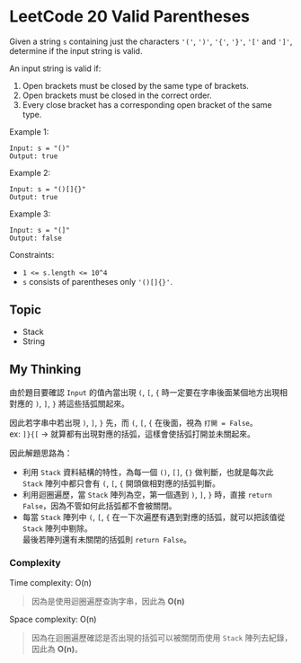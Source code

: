 # LeetCode 20 Valid Parentheses
Given a string `s` containing just the characters `'('`, `')'`, `'{'`, `'}'`, `'['` and `']'`, determine if the input string is valid.

An input string is valid if:

1. Open brackets must be closed by the same type of brackets.
2. Open brackets must be closed in the correct order.
3. Every close bracket has a corresponding open bracket of the same type.

Example 1:
```
Input: s = "()"
Output: true
```

Example 2:
```
Input: s = "()[]{}"
Output: true
```

Example 3:
```
Input: s = "(]"
Output: false
```

Constraints:

- `1 <= s.length <= 10^4`
- `s` consists of parentheses only `'()[]{}'`.

## Topic
- Stack
- String

## My Thinking
由於題目要確認 `Input` 的值內當出現 `(`, `[`, `{` 時一定要在字串後面某個地方出現相對應的 `)`, `]`, `}` 將這些括弧關起來。

因此若字串中若出現 `)`, `]`, `}` 先，而 `(`, `[`, `{` 在後面，視為 `打開 = False`。<br>ex: `]}{[` -> 就算都有出現對應的括弧，這樣會使括弧打開並未關起來。

因此解題思路為：
- 利用 `Stack` 資料結構的特性，為每一個 `()`, `[]`, `{}` 做判斷，也就是每次此 `Stack` 陣列中都只會有 `(`, `[`, `{` 開頭做相對應的括弧判斷。
- 利用迴圈遍歷，當 `Stack` 陣列為空，第一個遇到 `)`, `]`, `}` 時，直接 `return False`，因為不管如何此括弧都不會被關閉。
- 每當 `Stack` 陣列中 `(`, `[`, `{` 在一下次遍歷有遇到對應的括弧，就可以把該值從 `Stack` 陣列中剔除。<br>最後若陣列還有未關閉的括弧則 `return False`。


### Complexity
Time complexity: O(n)
> 因為是使用迴圈遍歷查詢字串，因此為 **O(n)**

Space complexity: O(n)
> 因為在迴圈遍歷確認是否出現的括弧可以被關閉而使用 `Stack` 陣列去紀錄，因此為 **O(n)**。